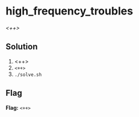 # high_frequency_troubles
*<++>*

## Solution
1. <++>
2. `<++>`
3. `./solve.sh`


## Flag
**Flag:** `<++>`
